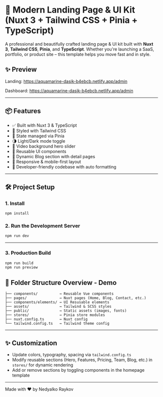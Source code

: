 # 🚀 Modern Landing Page & UI Kit (Nuxt 3 + Tailwind CSS + Pinia + TypeScript)

A professional and beautifully crafted landing page & UI kit built with **Nuxt 3**, **Tailwind CSS**, **Pinia**, and **TypeScript**. Whether you're launching a SaaS, portfolio, or product site – this template helps you move fast and in style.

## ✨ Preview

Landing: https://aquamarine-dasik-b4ebcb.netlify.app/admin

Dashboard: https://aquamarine-dasik-b4ebcb.netlify.app/admin

---

## 📦 Features

- ✅ Built with Nuxt 3 & TypeScript
- 🎨 Styled with Tailwind CSS
- 🧠 State managed via Pinia
- 🌗 Light/Dark mode toggle
- 🎥 Video background hero slider
- 🧩 Reusable UI components
- 📖 Dynamic Blog section with detail pages
- 📱 Responsive & mobile-first layout
- 🔧 Developer-friendly codebase with auto formatting

---

## 🛠️ Project Setup

### 1. Install

```bash
npm install
```

### 2. Run the Development Server

```bash
npm run dev
```

---

### 3. Production Build

```bash
npm run build
npm run preview
```

## 📁 Folder Structure Overview - Demo

```
├── components/          → Reusable Vue components
├── pages/               → Nuxt pages (Home, Blog, Contact, etc.)
├── components/elements/ → UI Resusable elements
├── assets/              → Tailwind & SCSS styles
├── public/              → Static assets (images, fonts)
├── stores/              → Pinia store modules
├── nuxt.config.ts       → Nuxt config
└── tailwind.config.ts   → Tailwind theme config
```

---

## ✨ Customization

- Update colors, typography, spacing via `tailwind.config.ts`
- Modify reusable sections (Hero, Features, Pricing, Team, Blog, etc.) in `stores/` for dynamic rendering
- Add or remove sections by toggling components in the homepage template

---

Made with ❤️ by Nedyalko Raykov
